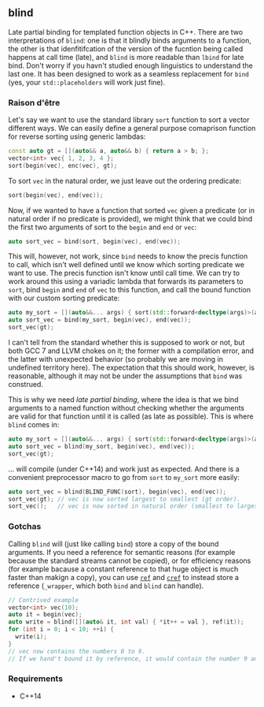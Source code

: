 ## blind

Late partial binding for templated function objects in C++. There are two interpretations of `blind`: one is that it blindly binds arguments to a function, the other is that idenfitifcation of the version of the fucntion being called happens at call time (late), and `blind` is more readable than `lbind` for late bind. Don't worry if you havn't studied enough linguistics to understand the last one. It has been designed to work as a seamless replacement for `bind` (yes, your `std::placeholders` will work just fine).


### Raison d'être

Let's say we want to use the standard library `sort` function to sort a vector different ways. We can easily define a general purpose comaprison function for reverse sorting using generic lambdas:
```c++
const auto gt = [](auto&& a, auto&& b) { return a > b; };
vector<int> vec{ 1, 2, 3, 4 };
sort(begin(vec), enc(vec), gt);
```
To sort `vec` in the natural order, we just leave out the ordering predicate:
```c++
sort(begin(vec), end(vec));
```

Now, if we wanted to have a function that sorted `vec` given a predicate (or in natural order if no predicate is provided), we might think that we could bind the first two arguments of sort to the `begin` and `end` or `vec`:
```c++
auto sort_vec = bind(sort, begin(vec), end(vec));
```
This will, however, not work, since `bind` needs to know the precis function to call, which isn't well defined until we know which sorting predicate we want to use. The precis function isn't know until call time. We can try to work around this using a variadic lambda that forwards its parameters to `sort`, bind `begin` and `end` of `vec` to this function, and call the bound function with our custom sorting predicate:
```c++
auto my_sort = [](auto&&... args) { sort(std::forward<decltype(args)>(args)); };
auto sort_vec = bind(my_sort, begin(vec), end(vec));
sort_vec(gt);
```
I can't tell from the standard whether this is supposed to work or not, but both GCC 7 and LLVM chokes on it; the former with a compilation error, and the latter with unexpected behavior (so probably we are moving in undefined territory here). The expectation that this should work, however, is reasonable, although it may not be under the assumptions that `bind` was construed.

This is why we need *late partial binding*, where the idea is that we bind arguments to a named function without checking whether the arguments are valid for that function until it is called (as late as possible). This is where `blind` comes in:
```c++
auto my_sort = [](auto&&... args) { sort(std::forward<decltype(args)>(args)); };
auto sort_vec = blind(my_sort, begin(vec), end(vec));
sort_vec(gt);
```
... will compile (under C++14) and work just as expected. And there is a convenient preprocessor macro to go from `sort` to `my_sort` more easily:
```c++
auto sort_vec = blind(BLIND_FUNC(sort), begin(vec), end(vec));
sort_vec(gt); // vec is now sorted largest to smallest (gt order).
sort_vec();   // vec is now sorted in natural order (smallest to largest).
```


### Gotchas

Calling `blind` will (just like calling `bind`) store a copy of the bound arguments. If you need a reference for semantic reasons (for example because the standard streams cannot be copied), or for efficiency reasons (for example bacause a constant reference to that huge object is much faster than makign a copy), you can use [`ref`](http://www.cplusplus.com/reference/functional/ref) and [`cref`](http://www.cplusplus.com/reference/functional/cref) to instead store a reference (`_wrapper`, which both `bind` and `blind` can handle).
```c++
// Contrived example
vector<int> vec(10);
auto it = begin(vec);
auto write = blind([](auto& it, int val) { *it++ = val }, ref(it));
for (int i = 0; i < 10; ++i) {
  write(i);
}
// vec now contains the numbers 0 to 9.
// If we hand't bound it by reference, it would contain the number 9 and 9 undefined ints.
```


### Requirements

* C++14
